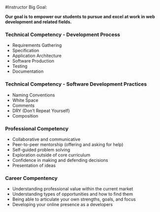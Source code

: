 #Instructor Big Goal:

**Our goal is to empower our students to pursue and excel at work in web development and related fields.**

### Technical Competency - Development Process
* Requirements Gathering
* Specification
* Application Architecture
* Software Production
* Testing
* Documentation

### Technical Competency - Software Development Practices
* Naming Conventions
* White Space
* Comments
* DRY (Don’t Repeat Yourself)
* Composition

### Professional Competency
* Collaborative and communicative
* Peer-to-peer mentorship (offering and asking for help)
* Self-guided problem solving
* Exploration outside of core curriculum
* Confidence in making and defending decisions
* Presentation of ideas

### Career Compentency
* Understanding professional value within the current market
* Understanding types of opportunities and how to find them
* Being able to articulate your own strengths, goals, and focus
* Developing your online presence as a developers